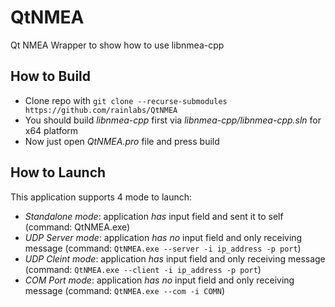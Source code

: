 # QtNMEA
Qt NMEA Wrapper to show how to use libnmea-cpp

## How to Build

- Clone repo with `git clone --recurse-submodules https://github.com/rainlabs/QtNMEA`
- You should build *libnmea-cpp* first via *libnmea-cpp/libnmea-cpp.sln* for x64 platform
- Now just open *QtNMEA.pro* file and press build

## How to Launch

This application supports 4 mode to launch:

- _Standalone mode_: application _has_ input field and sent it to self (command: QtNMEA.exe)
- _UDP Server mode_: application _has no_ input field and only receiving message (command: `QtNMEA.exe --server -i ip_address -p port`)
- _UDP Cleint mode_: application _has_ input field and only receiving message (command: `QtNMEA.exe --client -i ip_address -p port`)
- _COM Port mode_: application _has no_ input field and only receiving message (command: `QtNMEA.exe --com -i COMN`)
